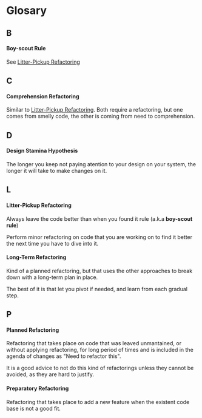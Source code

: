 # Glosary

## B

#### <a href="#boy-scout-rule"></a>Boy-scout Rule

See [Litter-Pickup Refactoring](#litter-pickup-refactoring)

## C

#### <a href="#comprehension-refactoring"></a>Comprehension Refactoring

Similar to [Litter-Pickup Refactoring](#litter-pickup-refactoring). Both require a refactoring, but one comes from smelly code, the other is coming from need to comprehension.

## D

#### <a href="#design-stamina-hypothesis"></a>Design Stamina Hypothesis

The longer you keep not paying atention to your design on your system, the longer it will take to make changes on it.

## L

#### <a href="#litter-pickup-refactoring"></a>Litter-Pickup Refactoring

Always leave the code better than when you found it rule (a.k.a **boy-scout rule**)

Perform minor refactoring on code that you are working on to find it better the next time you have to dive into it.

#### <a href="#long-term-refactoring"></a>Long-Term Refactoring

Kind of a planned refactoring, but that uses the other approaches to break down with a long-term plan in place.

The best of it is that let you pivot if needed, and learn from each gradual step.

## P

#### <a href="#planned-refactoring"></a> Planned Refactoring

Refactoring that takes place on code that was leaved unmantained, or without applying refactoring, for long period of times and is included in the agenda of changes as "Need to refactor this".

It is a good advice to not do this kind of refactorings unless they cannot be avoided, as they are hard to justify.

#### <a href="#preparatory-refactoring"></a> Preparatory Refactoring

Refactoring that takes place to add a new feature when the existent code base is not a good fit.
